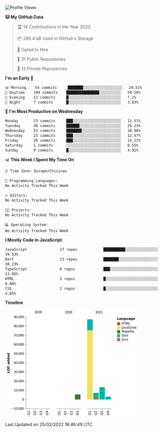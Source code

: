 <!--START_SECTION:waka-->
![Profile Views](http://img.shields.io/badge/Profile%20Views-0-blue)

**🐱 My GitHub Data** 

> 🏆 14 Contributions in the Year 2022
 > 
> 📦 289.4 kB Used in GitHub's Storage 
 > 
> 💼 Opted to Hire
 > 
> 📜 31 Public Repositories 
 > 
> 🔑 13 Private Repositories  
 > 
**I'm an Early 🐤** 

```text
🌞 Morning    54 commits     ███████░░░░░░░░░░░░░░░░░░   29.51% 
🌆 Daytime    109 commits    ███████████████░░░░░░░░░░   59.56% 
🌃 Evening    13 commits     █░░░░░░░░░░░░░░░░░░░░░░░░   7.1% 
🌙 Night      7 commits      █░░░░░░░░░░░░░░░░░░░░░░░░   3.83%

```
📅 **I'm Most Productive on Wednesday** 

```text
Monday       23 commits     ███░░░░░░░░░░░░░░░░░░░░░░   12.57% 
Tuesday      48 commits     ██████░░░░░░░░░░░░░░░░░░░   26.23% 
Wednesday    53 commits     ███████░░░░░░░░░░░░░░░░░░   28.96% 
Thursday     23 commits     ███░░░░░░░░░░░░░░░░░░░░░░   12.57% 
Friday       26 commits     ███░░░░░░░░░░░░░░░░░░░░░░   14.21% 
Saturday     1 commits      ░░░░░░░░░░░░░░░░░░░░░░░░░   0.55% 
Sunday       9 commits      █░░░░░░░░░░░░░░░░░░░░░░░░   4.92%

```


📊 **This Week I Spent My Time On** 

```text
⌚︎ Time Zone: Europe/Chisinau

💬 Programming Languages: 
No Activity Tracked This Week

🔥 Editors: 
No Activity Tracked This Week

🐱‍💻 Projects: 
No Activity Tracked This Week

💻 Operating System: 
No Activity Tracked This Week

```

**I Mostly Code in JavaScript** 

```text
JavaScript               17 repos            ██████████░░░░░░░░░░░░░░░   39.53% 
Dart                     13 repos            ███████░░░░░░░░░░░░░░░░░░   30.23% 
TypeScript               6 repos             ███░░░░░░░░░░░░░░░░░░░░░░   13.95% 
HTML                     3 repos             █░░░░░░░░░░░░░░░░░░░░░░░░   6.98% 
CSS                      2 repos             █░░░░░░░░░░░░░░░░░░░░░░░░   4.65%

```


**Timeline**

![Chart not found](https://raw.githubusercontent.com/opimand/opimand/main/charts/bar_graph.png) 


 Last Updated on 25/02/2022 18:46:49 UTC
<!--END_SECTION:waka-->

